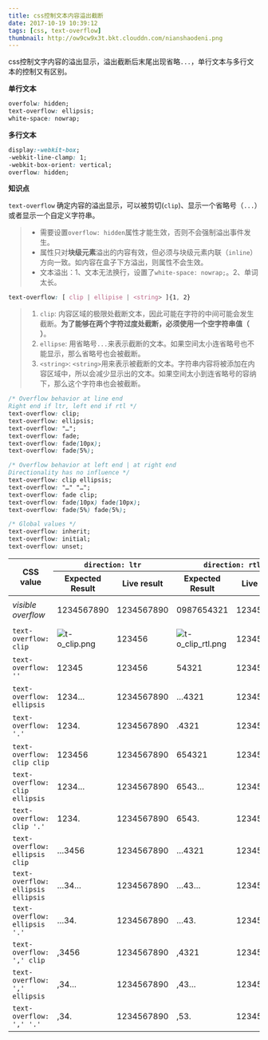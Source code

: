 ```yaml
---
title: css控制文本内容溢出截断
date: 2017-10-19 10:39:12
tags: [css, text-overflow]
thumbnail: http://ow9cw9x3t.bkt.clouddn.com/nianshaodeni.png
---
```


css控制文字内容的溢出显示，溢出截断后末尾出现省略```...```，单行文本与多行文本的控制又有区别。

**单行文本**
```css
overfolw: hidden;
text-overflow: ellipsis;
white-space: nowrap;
```

**多行文本**
```css
display:-webkit-box;
-webkit-line-clamp: 1;
-webkit-box-orient: vertical;
overflow: hidden;
```

**知识点**

`text-overflow` 确定内容的溢出显示，可以被剪切(`clip`)、显示一个省略号（`...`）或者显示一个自定义字符串。

> * 需要设置`overflow: hidden`属性才能生效，否则不会强制溢出事件发生。
> * 属性只对**块级元素**溢出的内容有效，但必须与块级元素内联（`inline`）方向一致。如内容在盒子下方溢出，则属性不会生效。
> * 文本溢出：1、文本无法换行，设置了`white-space: nowrap;`。2、单词太长。 

```css
text-overflow: [ clip | ellipise | <string> ]{1, 2}
```

> 1. `clip`: 内容区域的极限处截断文本，因此可能在字符的中间可能会发生截断。**为了能够在两个字符过度处截断，必须使用一个空字符串值（` `）**。
> 2. `ellipse`: 用省略号`...`来表示截断的文本。如果空间太小连省略号也不能显示，那么省略号也会被截断。
> 3. `<string>`: `<string>`用来表示被截断的文本。字符串内容将被添加在内容区域中，所以会减少显示出的文本。如果空间太小到连省略号的容纳下，那么这个字符串也会被截断。

```css
/* Overflow behavior at line end
Right end if ltr, left end if rtl */
text-overflow: clip;
text-overflow: ellipsis;
text-overflow: "…";
text-overflow: fade;
text-overflow: fade(10px);
text-overflow: fade(5%);

/* Overflow behavior at left end | at right end
Directionality has no influence */
text-overflow: clip ellipsis;
text-overflow: "…" "…";
text-overflow: fade clip;
text-overflow: fade(10px) fade(10px);
text-overflow: fade(5%) fade(5%);

/* Global values */
text-overflow: inherit;
text-overflow: initial;
text-overflow: unset;
```

<style type="text/css">
    div br{
        display: none;
    }
</style>

<div>
    <table>
        <thead>
            <tr>
                <th colspan="1" rowspan="2" scope="col">CSS value</th>
                <th colspan="2" rowspan="1" scope="col"><code>direction: ltr</code></th>
                <th colspan="2" rowspan="1" scope="col"><code>direction: rtl</code></th>
            </tr>
            <tr>
                <th scope="col">Expected Result</th>
                <th scope="col">Live result</th>
                <th scope="col">Expected Result</th>
                <th scope="col">Live result</th>
            </tr>
        </thead>
        <tbody>
            <tr>
                <td><em>visible overflow</em></td>
                <td>1234567890</td>
                <td>
                    <p>1234567890</p>
                </td>
                <td>0987654321</td>
                <td>
                    <p>1234567890</p>
                </td>
            </tr>
            <tr>
                <td><code>text-overflow: clip</code></td>
                <td><img src="https://developer.mozilla.org/@api/deki/files/6056/=t-o_clip.png" alt="t-o_clip.png"></td>
                <td>
                    <p>123456</p>
                </td>
                <td><img src="https://developer.mozilla.org/@api/deki/files/6057/=t-o_clip_rtl.png" alt="t-o_clip_rtl.png"></td>
                <td>
                    <p>1234567890</p>
                </td>
            </tr>
            <tr>
                <td><code>text-overflow: ''</code></td>
                <td>12345</td>
                <td>
                    <p>123456</p>
                </td>
                <td>54321</td>
                <td>
                    <p>1234567890</p>
                </td>
            </tr>
            <tr>
                <td><code>text-overflow: ellipsis</code></td>
                <td>1234…</td>
                <td>
                    <p>1234567890</p>
                </td>
                <td>…4321</td>
                <td>
                    <p>1234567890</p>
                </td>
            </tr>
            <tr>
                <td><code>text-overflow: '.'</code></td>
                <td>1234.</td>
                <td>
                    <p>1234567890</p>
                </td>
                <td>.4321</td>
                <td>
                    <p>1234567890</p>
                </td>
            </tr>
            <tr>
                <td><code>text-overflow: clip clip</code></td>
                <td>123456</td>
                <td>
                    <p>1234567890</p>
                </td>
                <td>654321</td>
                <td>
                    <p>1234567890</p>
                </td>
            </tr>
            <tr>
                <td><code>text-overflow: clip ellipsis</code></td>
                <td>1234…</td>
                <td>
                    <p>1234567890</p>
                </td>
                <td>6543…</td>
                <td>
                    <p>1234567890</p>
                </td>
            </tr>
            <tr>
                <td><code>text-overflow: clip '.'</code></td>
                <td>1234.</td>
                <td>
                    <p>1234567890</p>
                </td>
                <td>6543.</td>
                <td>
                    <p>1234567890</p>
                </td>
            </tr>
            <tr>
                <td><code>text-overflow: ellipsis clip</code></td>
                <td>…3456</td>
                <td>
                    <p>1234567890</p>
                </td>
                <td>…4321</td>
                <td>
                    <p>1234567890</p>
                </td>
            </tr>
            <tr>
                <td><code>text-overflow: ellipsis ellipsis</code></td>
                <td>…34…</td>
                <td>
                    <p>1234567890</p>
                </td>
                <td>…43…</td>
                <td>
                    <p>1234567890</p>
                </td>
            </tr>
            <tr>
                <td><code>text-overflow: ellipsis '.'</code></td>
                <td>…34.</td>
                <td>
                    <p>1234567890</p>
                </td>
                <td>…43.</td>
                <td>
                    <p>1234567890</p>
                </td>
            </tr>
            <tr>
                <td><code>text-overflow: ',' clip</code></td>
                <td>,3456</td>
                <td>
                    <p>1234567890</p>
                </td>
                <td>,4321</td>
                <td>
                    <p>1234567890</p>
                </td>
            </tr>
            <tr>
                <td><code>text-overflow: ',' ellipsis</code></td>
                <td>,34…</td>
                <td>
                    <p>1234567890</p>
                </td>
                <td>,43…</td>
                <td>
                    <p>1234567890</p>
                </td>
            </tr>
            <tr>
                <td><code>text-overflow: ',' '.'</code></td>
                <td>,34.</td>
                <td>
                    <p>1234567890</p>
                </td>
                <td>,53.</td>
                <td>
                    <p>1234567890</p>
                </td>
            </tr>
        </tbody>
    </table>
</div>

